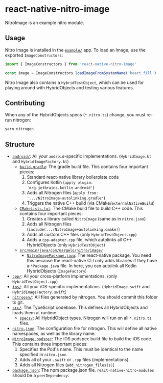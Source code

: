 # react-native-nitro-image

NitroImage is an example nitro module.

## Usage

Nitro Image is installed in the [`example/`](../../example) app.
To load an Image, use the exported `ImageConstructors`:

```ts
import { ImageConstructors } from 'react-native-nitro-image'

const image = ImageConstructors.loadImageFromSystemName('heart.fill')
```

Nitro Image also contains a `HybridTestObject`, which can be used for playing around with HybridObjects and testing various features.

## Contributing

When any of the HybridObjects specs (`*.nitro.ts`) change, you must re-run nitrogen:

```ts
yarn nitrogen
```

## Structure

- [`android/`](android): All your `android`-specific implementations. (`HybridImage.kt` and `HybridImageFactory.kt`)
  - [`build.gradle`](android/build.gradle): The gradle build file. This contains four important pieces:
    1. Standard react-native library boilerplate code
    2. Configures Kotlin (`apply plugin: 'org.jetbrains.kotlin.android'`)
    3. Adds all Nitrogen files (`apply from: '.../NitroImage+autolinking.gradle'`)
    4. Triggers the native C++ build (via CMake/`externalNativeBuild`)
  - [`CMakeLists.txt`](android/CMakeLists.txt): The CMake build file to build C++ code. This contains four important pieces:
    1. Creates a library called `NitroImage` (same as in `nitro.json`)
    2. Adds all Nitrogen files (`include(.../NitroImage+autolinking.cmake)`)
    3. Adds all custom C++ files (only `HybridTestObject.cpp`)
    4. Adds a `cpp-adapter.cpp` file, which autolinks all C++ HybridObjects (only `HybridTestObject`)
  - [`src/main/java/com/margelo/nitro/image/`](android/src/main/java/com/margelo/nitro/image/)
    - [`NitroImagePackage.java`](android/src/main/java/com/margelo/nitro/image/NitroImagePackage.java): The react-native package. You need this because the react-native CLI only adds libraries if they have a `*Package.java` file. In here, you can autolink all Kotlin HybridObjects (`ImageFactory`)
- [`cpp/`](cpp): All your cross-platform implementations. (only `HybridTestObject.cpp`)
- [`ios/`](ios): All your iOS-specific implementations. (`HybridImage.swift` and `HybridImageFactory.swift`)
- [`nitrogen/`](nitrogen): All files generated by nitrogen. You should commit this folder to git.
- [`src/`](src): The TypeScript codebase. This defines all HybridObjects and loads them at runtime.
  - [`specs/`](src/specs): All HybridObject types. Nitrogen will run on all `*.nitro.ts` files.
- [`nitro.json`](nitro.json): The configuration file for nitrogen. This will define all native namespaces, as well as the library name.
- [`NitroImage.podspec`](NitroImage.podspec): The iOS podspec build file to build the iOS code. This contains three important pieces:
  1. Specifies the Pod's name. This must be identical to the name specified in `nitro.json`.
  2. Adds all of your `.swift` or `.cpp` files (implementations).
  3. Adds all Nitrogen files (`add_nitrogen_files(s)`)
- [`package.json`](package.json): The npm package.json file. `react-native-nitro-modules` should be a `peerDependency`.
